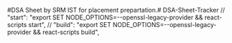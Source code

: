 #DSA Sheet by SRM IST for placement prepartation.# DSA-Sheet-Tracker
		// "start": "export SET NODE_OPTIONS=--openssl-legacy-provider && react-scripts start",
		// "build": "export SET NODE_OPTIONS=--openssl-legacy-provider && react-scripts build",
